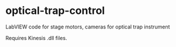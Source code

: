 # optical-trap-control
LabVIEW code for stage motors, cameras for optical trap instrument

Requires Kinesis .dll files.
